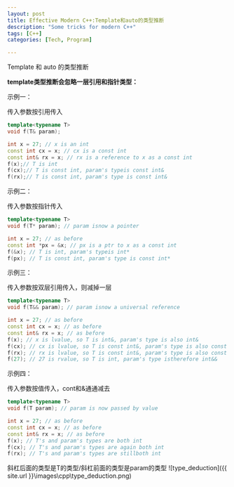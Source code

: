 ```yaml
---
layout: post
title: Effective Modern C++:Template和auto的类型推断
description: "Some tricks for modern C++"
tags: [C++]
categories: [Tech, Program]

---
```


Template 和 auto 的类型推断

**template类型推断会忽略一层引用和指针类型：**

示例一：

传入参数按引用传入

```c++
template<typename T>
void f(T& param); 

int x = 27; // x is an int
const int cx = x; // cx is a const int
const int& rx = x; // rx is a reference to x as a const int 
f(x);// T is int
f(cx);// T is const int, param's typeis const int&
f(rx);// T is const int, param's type is const int& 
```



<!-- more -->

示例二：

传入参数按指针传入

```c++
template<typename T>
void f(T* param); // param isnow a pointer

int x = 27; // as before
const int *px = &x; // px is a ptr to x as a const int 
f(&x); // T is int, param's typeis int*
f(px); // T is const int, param's type is const int* 
```

示例三：

传入参数按双层引用传入，则减掉一层

```c++
template<typename T>
void f(T&& param); // param isnow a universal reference 

int x = 27; // as before
const int cx = x; // as before
const int& rx = x; // as before
f(x); // x is lvalue, so T is int&, param's type is also int&
f(cx); // cx is lvalue, so T is const int&, param's type is also const int&
f(rx); // rx is lvalue, so T is const int&, param's type is also const int&
f(27); // 27 is rvalue, so T is int, param's type istherefore int&& 
```

示例四：

传入参数按值传入，cont和&通通减去

```c++
template<typename T>
void f(T param); // param is now passed by value 

int x = 27; // as before
const int cx = x; // as before
const int& rx = x; // as before
f(x); // T's and param's types are both int
f(cx); // T's and param's types are again both int
f(rx); // T's and param's types are stillboth int 
```

斜杠后面的类型是T的类型/斜杠前面的类型是param的类型 ![type_deduction]({{ site.url }}\images\cpp\type_deduction.png)

